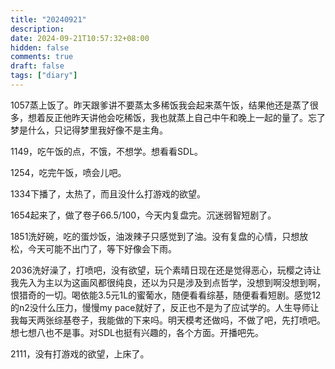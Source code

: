 ```yaml
---
title: "20240921"
description: 
date: 2024-09-21T10:57:32+08:00
hidden: false
comments: true
draft: false
tags: ["diary"]
---
```

1057蒸上饭了。昨天跟爹讲不要蒸太多稀饭我会起来蒸午饭，结果他还是蒸了很多，想着反正他昨天讲他会吃稀饭，我也就蒸上自己中午和晚上一起的量了。忘了梦是什么，只记得梦里我好像不是主角。

1149，吃午饭的点，不饿，不想学。想看看SDL。

1254，吃完午饭，喷会儿吧。

1334下播了，太热了，而且没什么打游戏的欲望。

1654起来了，做了卷子66.5/100，今天内复盘完。沉迷弱智短剧了。

1851洗好碗，吃的蛋炒饭，油泼辣子只感觉到了油。没有复盘的心情，只想放松，今天可能不出门了，等下好像会下雨。

2036洗好澡了，打喷吧，没有欲望，玩个素晴日现在还是觉得恶心，玩樱之诗让我先入为主以为这画风都很纯良，还以为只是涉及到点哲学，没想到啊没想到啊，恨猎奇的一切。喝依能3.5元1L的蜜葡水，随便看看综基，随便看看短剧。感觉12的n2没什么压力，慢慢my pace就好了，反正也不是为了应试学的。人生导师让我每天两张综基卷子，我能做的下来吗。明天模考还做吗，不做了吧，先打喷吧。想七想八也不是事。对SDL也挺有兴趣的，各个方面。开播吧先。

2111，没有打游戏的欲望，上床了。
